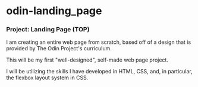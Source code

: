 # odin-landing_page
### Project: Landing Page (TOP)

I am creating an entire web page from scratch, based off of a design that is provided by The Odin Project's curriculum. 

This will be my first "well-designed", self-made web page project.

I will be utilizing the skills I have developed in HTML, CSS, and, in particular, the flexbox layout system in CSS. 
